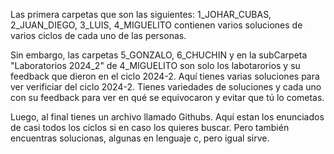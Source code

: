 Las primera carpetas que son las siguientes: 1_JOHAR_CUBAS, 2_JUAN_DIEGO, 
3_LUIS, 4_MIGUELITO contienen varios soluciones de varios ciclos de cada uno de las personas.

Sin embargo, las carpetas 5_GONZALO, 6_CHUCHIN y en la subCarpeta "Laboratorios 2024_2" de 4_MIGUELITO son solo los labotarorios y su feedback que dieron en el ciclo 2024-2.
Aquí tienes varias soluciones para ver verificiar del ciclo 2024-2.
Tienes variedades de soluciones y cada uno con su feedback para ver en qué se equivocaron y evitar que tú lo cometas.

Luego, al final tienes un archivo llamado Githubs. Aquí estan los enunciados de casi todos los ciclos si en caso los quieres buscar.
Pero también encuentras solucionas, algunas en lenguaje c, pero igual sirve.
